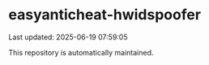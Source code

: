 # easyanticheat-hwidspoofer

Last updated: 2025-06-19 07:59:05

This repository is automatically maintained.
